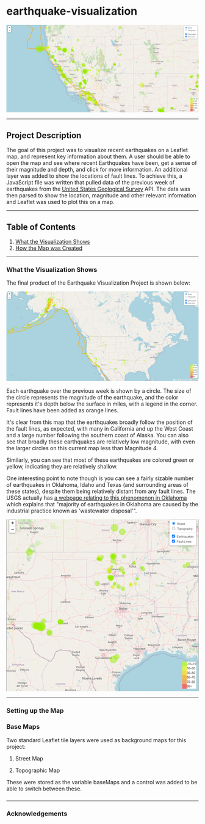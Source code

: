 # earthquake-visualization
![Earthquake Visualizations](https://raw.githubusercontent.com/jonnybrammah/earthquake-visualization/main/Images/earthquakes_overview.png)

-----

## Project Description

The goal of this project was to visualize recent earthquakes on a Leaflet map, and represent key information about them. A user should be able to open the map and see where recent Earthquakes have been, get a sense of their magnitude and depth, and click for more information. An additional layer was added to show the locations of fault lines. To achieve this, a JavaScript file was written that pulled data of the previous week of earthquakes from the [United States Geological Survey](https://www.usgs.gov/) API. The data was then parsed to show the location, magnitude and other relevant information and Leaflet was used to plot this on a map.

-----

## Table of Contents

1. [What the Visualization Shows](https://github.com/jonnybrammah/earthquake-visualization/blob/main/README.md#what-the-visualization-shows)
2. [How the Map was Created](https://github.com/jonnybrammah/earthquake-visualization/blob/main/README.md#setting-up-the-map)

-----
### What the Visualization Shows

The final product of the Earthquake Visualization Project is shown below:

![Overall Map](https://raw.githubusercontent.com/jonnybrammah/earthquake-visualization/main/Images/overall_map.png)

Each earthquake over the previous week is shown by a circle. The size of the circle represents the magnitude of the earthquake, and the color represents it's depth below the surface in miles, with a legend in the corner. Fault lines have been added as orange lines.

It's clear from this map that the earthquakes broadly follow the position of the fault lines, as expected, with many in California and up the West Coast and a large number following the southern coast of Alaska. You can also see that broadly these earthquakes are relatively low magnitude, with even the larger circles on this current map less than Magnitude 4.

Similarly, you can see that most of these earthquakes are colored green or yellow, indicating they are relatively shallow.

One interesting point to note though is you can see a fairly sizable number of earthquakes in Oklahoma, Idaho and Texas (and surrounding areas of these states), despite them being relatively distant from any fault lines. The USGS actually has [a webpage relating to this phenomenon in Oklahoma](https://www.usgs.gov/faqs/oklahoma-has-had-surge-earthquakes-2009-are-they-due-fracking) which explains that "majority of earthquakes in Oklahoma are caused by the industrial practice​ known as 'wastewater disposal'".

![Oklahoma and Texas](https://raw.githubusercontent.com/jonnybrammah/earthquake-visualization/main/Images/Oklahoma_Texas.png)

-----

### Setting up the Map

### Base Maps

Two standard Leaflet tile layers were used as background maps for this project:

1. Street Map


2. Topographic Map


These were stored as the variable baseMaps and a control was added to be able to switch between these.

### 


-----



### Acknowledgements 

